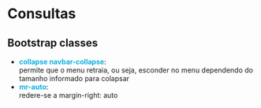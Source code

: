 # Consultas
## Bootstrap classes

- **<font color=softblue>collapse navbar-collapse</font>**:<br> permite que o menu retraia, ou seja, esconder no menu dependendo do tamanho informado para colapsar
- **<font color=softblue>mr-auto</font>**:<br> redere-se a margin-right: auto